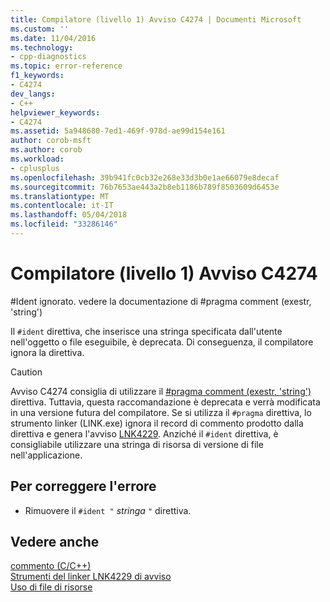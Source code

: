```yaml
---
title: Compilatore (livello 1) Avviso C4274 | Documenti Microsoft
ms.custom: ''
ms.date: 11/04/2016
ms.technology:
- cpp-diagnostics
ms.topic: error-reference
f1_keywords:
- C4274
dev_langs:
- C++
helpviewer_keywords:
- C4274
ms.assetid: 5a948680-7ed1-469f-978d-ae99d154e161
author: corob-msft
ms.author: corob
ms.workload:
- cplusplus
ms.openlocfilehash: 39b941fc0cb32e268e33d3b0e1ae66079e8decaf
ms.sourcegitcommit: 76b7653ae443a2b8eb1186b789f8503609d6453e
ms.translationtype: MT
ms.contentlocale: it-IT
ms.lasthandoff: 05/04/2018
ms.locfileid: "33286146"
---
```

# <a name="compiler-warning-level-1-c4274"></a>Compilatore (livello 1) Avviso C4274
\#Ident ignorato. vedere la documentazione di #pragma comment (exestr, 'string')  
  
 Il `#ident` direttiva, che inserisce una stringa specificata dall'utente nell'oggetto o file eseguibile, è deprecata. Di conseguenza, il compilatore ignora la direttiva.  
  
> [!CAUTION]
>  Avviso C4274 consiglia di utilizzare il [#pragma comment (exestr, 'string')](../../preprocessor/comment-c-cpp.md) direttiva. Tuttavia, questa raccomandazione è deprecata e verrà modificata in una versione futura del compilatore. Se si utilizza il `#pragma` direttiva, lo strumento linker (LINK.exe) ignora il record di commento prodotto dalla direttiva e genera l'avviso [LNK4229](../../error-messages/tool-errors/linker-tools-warning-lnk4229.md). Anziché il `#ident` direttiva, è consigliabile utilizzare una stringa di risorsa di versione di file nell'applicazione.  
  
## <a name="to-correct-this-error"></a>Per correggere l'errore  
  
-   Rimuovere il `#ident "` *stringa* `"` direttiva.  
  
## <a name="see-also"></a>Vedere anche  
 [commento (C/C++)](../../preprocessor/comment-c-cpp.md)   
 [Strumenti del linker LNK4229 di avviso](../../error-messages/tool-errors/linker-tools-warning-lnk4229.md)   
 [Uso di file di risorse](../../windows/working-with-resource-files.md)